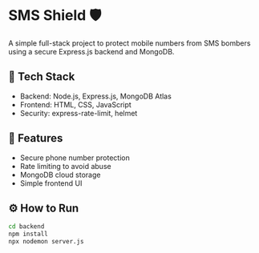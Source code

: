 # SMS Shield 🛡️

A simple full-stack project to protect mobile numbers from SMS bombers using a secure Express.js backend and MongoDB.

## 🔧 Tech Stack

- Backend: Node.js, Express.js, MongoDB Atlas
- Frontend: HTML, CSS, JavaScript
- Security: express-rate-limit, helmet

## 🚀 Features

- Secure phone number protection
- Rate limiting to avoid abuse
- MongoDB cloud storage
- Simple frontend UI

## ⚙️ How to Run

```bash
cd backend
npm install
npx nodemon server.js
